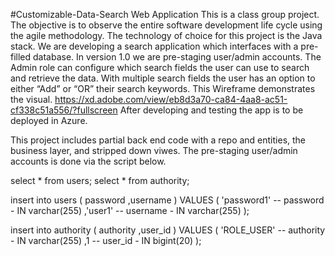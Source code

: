 #Customizable-Data-Search Web Application
This is a class group project. The objective is to observe the entire software development life cycle using the agile methodology. The technology of choice for this project is the Java stack. We are developing a search application which interfaces with a pre-filled database. In version 1.0 we are pre-staging user/admin accounts. The Admin role can configure which search fields the user can use to search and retrieve the data. With multiple search fields the user has an option to either “Add” or “OR” their search keywords. This Wireframe demonstrates the visual. https://xd.adobe.com/view/eb8d3a70-ca84-4aa8-ac51-cf338c51a556/?fullscreen After developing and testing the app is to be deployed in Azure.

This project includes partial back end code with a repo and entities, the business layer, and stripped down viwes. The pre-staging user/admin accounts is done via the script below.

select * from users; select * from authority;

insert into users ( password ,username ) VALUES ( 'password1' -- password - IN varchar(255) ,'user1' -- username - IN varchar(255) );

insert into authority ( authority ,user_id ) VALUES ( 'ROLE_USER' -- authority - IN varchar(255) ,1 -- user_id - IN bigint(20) );
